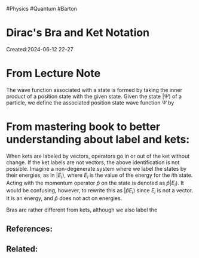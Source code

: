 #Physics #Quantum #Barton 
# Dirac's Bra and Ket Notation
Created:2024-06-12 22-27




# From Lecture Note

The wave function associated with a state is formed by taking the inner product of a position state with the given state.  Given the state $|\Psi \rangle$ of a particle, we define the associated position state wave function $\Psi$ by

# From mastering book to better understanding about label and kets:

When kets are labeled by vectors, operators go in or out of the ket without change. If the ket labels are not vectors, the above identification is not possible. Imagine a non-degenerate system where we label the states by their energies, as in $|E_i\rangle$, where $E_i$ is the value of the energy for the $i$th state. Acting with the momentum operator $\hat{p}$ on the state is denoted as  $\hat{p}|E_i \rangle$. It would be confusing, however, to rewrite this as $|\hat{p}E_i\rangle$ since $E_i$ is not a vector. It is an energy, and $\hat{p}$ does not act on energies. 

Bras are rather different from kets, although we also label the
## References:

## Related:



